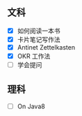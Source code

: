 ## 文科

- [x] 如何阅读一本书
- [x] 卡片笔记写作法
- [x] Antinet Zettelkasten
- [x] OKR 工作法
- [ ] 学会提问

## 理科

- [ ] On Java8
